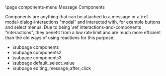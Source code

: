 \page components-menu Message Components

Components are anything that can be attached to a message or a \ref modal-dialog-interactions "modal" and interacted with, for example buttons and select menus. Due to being \ref interactions-and-components "interactions", they benefit from a low rate limit and are much more efficient than the old ways of using reactions for this purpose.

* \subpage components
* \subpage components2
* \subpage components3
* \subpage default_select_value
* \subpage editing_message_after_click
